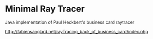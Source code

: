 Minimal Ray Tracer
=========

Java implementation of Paul Heckbert's business card raytracer

http://fabiensanglard.net/rayTracing_back_of_business_card/index.php
